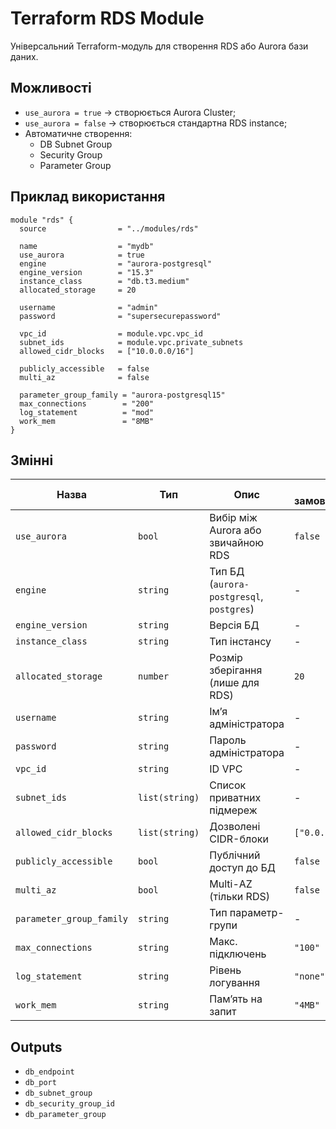 
# Terraform RDS Module

Універсальний Terraform-модуль для створення RDS або Aurora бази даних.

## Можливості

- `use_aurora = true` → створюється Aurora Cluster;
- `use_aurora = false` → створюється стандартна RDS instance;
- Автоматичне створення:
  - DB Subnet Group
  - Security Group
  - Parameter Group

## Приклад використання

```hcl
module "rds" {
  source                = "../modules/rds"

  name                  = "mydb"
  use_aurora            = true
  engine                = "aurora-postgresql"
  engine_version        = "15.3"
  instance_class        = "db.t3.medium"
  allocated_storage     = 20

  username              = "admin"
  password              = "supersecurepassword"

  vpc_id                = module.vpc.vpc_id
  subnet_ids            = module.vpc.private_subnets
  allowed_cidr_blocks   = ["10.0.0.0/16"]

  publicly_accessible   = false
  multi_az              = false

  parameter_group_family = "aurora-postgresql15"
  max_connections        = "200"
  log_statement          = "mod"
  work_mem               = "8MB"
}
```

## Змінні

| Назва                   | Тип           | Опис                                             | За замовчуванням  |
|-------------------------|----------------|--------------------------------------------------|--------------------|
| `use_aurora`            | `bool`         | Вибір між Aurora або звичайною RDS               | `false`            |
| `engine`                | `string`       | Тип БД (`aurora-postgresql`, `postgres`)         | -                  |
| `engine_version`        | `string`       | Версія БД                                        | -                  |
| `instance_class`        | `string`       | Тип інстансу                                     | -                  |
| `allocated_storage`     | `number`       | Розмір зберігання (лише для RDS)                 | `20`               |
| `username`              | `string`       | Імʼя адміністратора                              | -                  |
| `password`              | `string`       | Пароль адміністратора                            | -                  |
| `vpc_id`                | `string`       | ID VPC                                           | -                  |
| `subnet_ids`            | `list(string)` | Список приватних підмереж                        | -                  |
| `allowed_cidr_blocks`   | `list(string)` | Дозволені CIDR-блоки                             | `["0.0.0.0/0"]`    |
| `publicly_accessible`   | `bool`         | Публічний доступ до БД                           | `false`            |
| `multi_az`              | `bool`         | Multi-AZ (тільки RDS)                            | `false`            |
| `parameter_group_family`| `string`       | Тип параметр-групи                               | -                  |
| `max_connections`       | `string`       | Макс. підключень                                 | `"100"`            |
| `log_statement`         | `string`       | Рівень логування                                 | `"none"`           |
| `work_mem`              | `string`       | Памʼять на запит                                 | `"4MB"`            |

## Outputs

- `db_endpoint`
- `db_port`
- `db_subnet_group`
- `db_security_group_id`
- `db_parameter_group`
